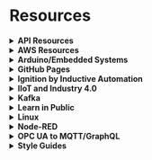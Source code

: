 # Resources

<details>
 <summary><strong>API Resources</strong></summary>
 <ul>
  <li><a href="https://youtu.be/GZvSYJDk-us">freeCodeCamp - What is an API</a></li>
  <li><a href="https://youtu.be/41NOoEz3Tzc">freeCodeCamp - Webhooks for Beginners</a></li>
  <li><a href="https://youtu.be/ed8SzALpx1Q">freeCodeCamp - GraphQL Full Course</a></li>
  <li><a href="https://www.howtographql.com/">How to GraphQL</a></li>
  <li><a href="https://forum.inductiveautomation.com/t/designing-in-restful-web-service/44461/2">Designing in RESTful web service</a></li>
  <li><a href="https://restfulapi.net/security-essentials/">REST API Security Essentials</a></li>
  <li><a href="https://betterprogramming.pub/how-to-expose-your-local-host-url-as-a-public-url-30ea4ff79c0e">How To Expose Your Local Host URL as a Public URL</a></li>
 </ul>
</details>

<details>
 <summary><strong>AWS Resources</strong></summary>
 
  - [AWS Skill Builder</a> https://explore.skillbuilder.aws/)
</details>

<details>
 <summary><strong>Arduino/Embedded Systems</strong></summary>
 
- [Arduino Tutorial: Machine Automation with Arduino](https://www.airpair.com/arduino/posts/machine-automation-with-arduino)
- [PlatformIO IDE - Getting Started](https://docs.platformio.org/en/latest//integration/ide/pioide.html?utm_source=platformio&utm_medium=piohome)
- [PlatformIO for Arduino, ESP8266, and ESP32 Tutorial - YouTube](https://www.youtube.com/watch?v=0poh_2rBq7E)
- [Making Embedded Systems - Book](https://www.amazon.ca/Making-Embedded-Systems-Patterns-Software-ebook/dp/B005ZTO0LG/ref=tmm_kin_swatch_0?_encoding=UTF8&qid=1636476028&sr=1-1)
- [Controllino](https://www.controllino.com/)
- [ProductivityOpen Controllers](https://www.automationdirect.com/adc/shopping/catalog/programmable_controllers/open_source_controllers_(arduino-compatible)/productivityopen_(arduino-compatible)#sort=undefined%20asc&start=0)
- [Productivity Open - ACC Automation Series](https://accautomation.ca/series/productivity-open-arduino-compatible-industrial-controller/)
- [P1AM-100 Forum](https://community.automationdirect.com/s/topic/0TO3u0000009OgnGAE/p1am100)
- [P1AM - Facts Engineering Page](https://facts-engineering.github.io/)
- [GitHub - P1AM - Facts Engineer](https://github.com/facts-engineering/P1AM)
- [embeddedartistry](https://embeddedartistry.com/)
</details>

<details>
 <summary><strong>GitHub Pages</strong></summary>
 
- [Building a Free Blog with GitHub Pages in Minutes](https://chadbaldwin.net/2021/03/14/how-to-build-a-sql-blog.html)
- [Add comments to GitHub Pages using utterances](https://github.com/utterance/utterances)
</details>

<details>
 <summary><strong>Ignition by Inductive Automation</strong></summary>
 
- [Modern Edge Architectures](https://jarautomation.io/blog/posts/2021-01-25-modern-edge-architectures)
- [Public Facing Ignition](https://jarautomation.io/blog/posts/2019-06-09-public-facing-ignition/)
- [Ignition Designer with Socks](https://jarautomation.io/blog/posts/2019-07-21-ignition-designer-with-socks/)
- [Ignition 8 Deployment Best Practices](https://s3.amazonaws.com/files.inductiveautomation.com/s3fs-production/test_folder/Ignition8-Deployment-BestPractices-06-30-21.pdf?VersionId=W07ZvLo._gn1RY8adu8BQplNX3zTN_HT)
</details>

<details>
 <summary><strong>IIoT and Industry 4.0</strong></summary>

- [Industry 4.0 Mentorship Program](https://www.iiot.university/mentorship-program)
- [Industry 4.0 Community Discord](https://www.iiot.university/discord)
</details>

<details>
 <summary><strong>Kafka</strong></summary>
 
- [Apache Kafka in 5 minutes](https://www.youtube.com/watch?v=PzPXRmVHMxI)
- [Apache Kafka Crash Course](https://www.youtube.com/watch?v=R873BlNVUB4&t=8s)
- [Apache Kafka Use Cases: When To Use It & When Not To](https://www.upsolver.com/blog/apache-kafka-use-cases-when-to-use-not)
- [Streaming IoT Data and MQTT to Kafka](https://www.hivemq.com/blog/streaming-iot-data-and-mqtt-messages-to-apache-kafka/)
- [HiveMQ Solves the Challenge of Apache Kafka](https://www.hivemq.com/news/apache-kafka-iot-data-streams/)
</details>

<details>
 <summary><strong>Learn in Public</strong></summary>
 
- [Learn in Public](https://www.swyx.io/learn-in-public/)
- [Pick up What They Put Down](https://www.swyx.io/puwtpd/)
</details>

<details>
 <summary><strong>Linux</strong></summary>
  
- [How to Set Up and Use LXD on Ubuntu 18.04](https://www.digitalocean.com/community/tutorials/how-to-set-up-and-use-lxd-on-ubuntu-18-04)
</details>

<details>
 <summary><strong>Node-RED</strong></summary>
 
- [Opto 22 - Node-RED Tutorials](https://youtube.com/playlist?list=PLKYvTRORAnx6a9tETvF95o35mykuysuOw)
- [Opto 22 - Publishing to MQTT](http://documents.opto22.com/2235_OptoTutorial_Publishing_to_MQTT.pdf)
- [Node-RED - Subflows Guide](https://nodered.org/docs/user-guide/editor/workspace/subflows)
- [Node-RED - Subflows Video](https://www.youtube.com/watch?v=zdDdBG_zuLU)
- [Node-RED - Admin API Methods](https://nodered.org/docs/api/admin/methods/)
</details>

<details>
 <summary><strong>OPC UA to MQTT/GraphQL</strong></summary>
 
- [Frankenstein Automation Gateway](https://github.com/vogler75/automation-gateway)
- [Rocworks - OPC UA to MQTT Demo](https://www.youtube.com/watch?v=3sw-6zmcNAQ)
- [Rocworks - OPC UA to GraphQL Demo](https://www.youtube.com/watch?v=QGAoshjhHDc)
- [Tentacle - A nodejs industrial automation edge gateway with a GraphQL API](https://github.com/joyja/tentacle)
</details>
 
<details>
 <summary><strong>Style Guides</strong></summary>
 
- [Google Style Guides](https://google.github.io/styleguide/)
</details>
